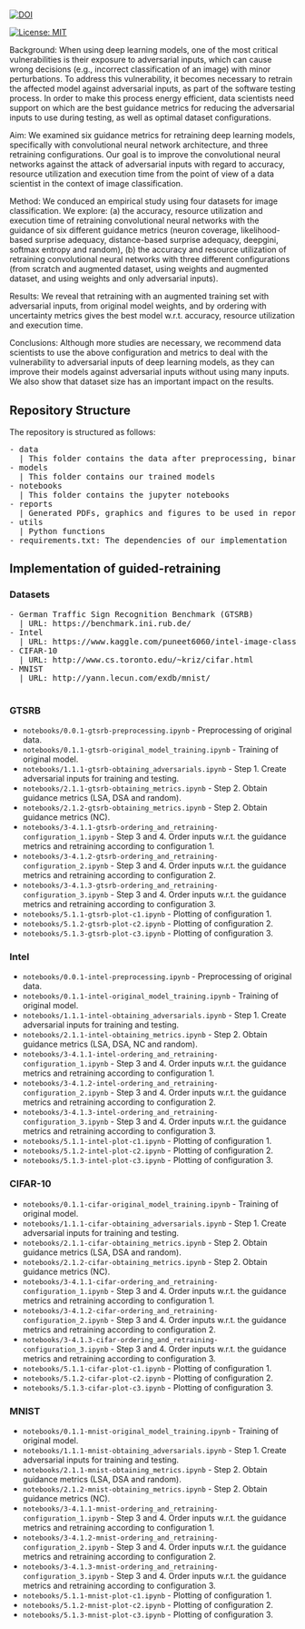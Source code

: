 # 

[![DOI](https://zenodo.org/badge/DOI/10.5281/zenodo.7227645.svg)](https://doi.org/10.5281/zenodo.7227645)

[![License: MIT](https://img.shields.io/badge/License-MIT-yellow.svg)](https://opensource.org/licenses/MIT)

Background: When using deep learning models, one of the most critical vulnerabilities is their exposure to adversarial inputs, which can cause wrong decisions (e.g., incorrect classification of an image) with minor perturbations. To address this vulnerability, it becomes necessary to retrain the affected model against adversarial inputs, as part of the software testing process. In order to make this process energy efficient, data scientists need support on which are the best guidance metrics for reducing the adversarial inputs to use during testing, as well as optimal dataset configurations. 

Aim: We examined six guidance metrics for retraining deep learning models, specifically with convolutional neural network architecture, and three retraining configurations. Our goal is to improve the convolutional neural networks against the attack of adversarial inputs with regard to accuracy, resource utilization and execution time from the point of view of a data scientist in the context of image classification.

Method: We conduced an empirical study using four datasets for image classification. We explore: (a) the accuracy, resource utilization and execution time of retraining convolutional neural networks with the guidance of six different guidance metrics (neuron coverage, likelihood-based surprise adequacy, distance-based surprise adequacy, deepgini, softmax entropy and random), (b) the accuracy and resource utilization of retraining convolutional neural networks with three different configurations (from scratch and augmented dataset, using weights and augmented dataset, and using weights and only adversarial inputs).

Results: We reveal that retraining with an augmented training set with adversarial inputs, from original model weights, and by ordering with uncertainty metrics gives the best model w.r.t. accuracy, resource utilization and execution time.

Conclusions: Although more studies are necessary, we recommend data scientists to use the above configuration and metrics to deal with the vulnerability to adversarial inputs of deep learning models, as they can improve their models against adversarial inputs without using many inputs. We also show that dataset size has an important impact on the results.


## Repository Structure

The repository is structured as follows:

<pre/>
- data
  | This folder contains the data after preprocessing, binary files in NumPy (.npy format)
- models
  | This folder contains our trained models
- notebooks
  | This folder contains the jupyter notebooks
- reports
  | Generated PDFs, graphics and figures to be used in reporting
- utils
  | Python functions
- requirements.txt: The dependencies of our implementation
</pre>


## Implementation of guided-retraining

### Datasets

<pre/>
- German Traffic Sign Recognition Benchmark (GTSRB)
  | URL: https://benchmark.ini.rub.de/
- Intel
  | URL: https://www.kaggle.com/puneet6060/intel-image-classification
- CIFAR-10
  | URL: http://www.cs.toronto.edu/~kriz/cifar.html
- MNIST
  | URL: http://yann.lecun.com/exdb/mnist/

</pre>

### GTSRB

- `notebooks/0.0.1-gtsrb-preprocessing.ipynb` - Preprocessing of original data.
- `notebooks/0.1.1-gtsrb-original_model_training.ipynb` - Training of original model. 
- `notebooks/1.1.1-gtsrb-obtaining_adversarials.ipynb` - Step 1. Create adversarial inputs for training and testing.
- `notebooks/2.1.1-gtsrb-obtaining_metrics.ipynb` - Step 2. Obtain guidance metrics (LSA, DSA and random).
- `notebooks/2.1.2-gtsrb-obtaining_metrics.ipynb` - Step 2. Obtain guidance metrics (NC).
- `notebooks/3-4.1.1-gtsrb-ordering_and_retraining-configuration_1.ipynb` - Step 3 and 4. Order inputs w.r.t. the guidance metrics and retraining according to configuration 1.
- `notebooks/3-4.1.2-gtsrb-ordering_and_retraining-configuration_2.ipynb` - Step 3 and 4. Order inputs w.r.t. the guidance metrics and retraining according to configuration 2.
- `notebooks/3-4.1.3-gtsrb-ordering_and_retraining-configuration_3.ipynb` - Step 3 and 4. Order inputs w.r.t. the guidance metrics and retraining according to configuration 3.
- `notebooks/5.1.1-gtsrb-plot-c1.ipynb` - Plotting of configuration 1. 
- `notebooks/5.1.2-gtsrb-plot-c2.ipynb` - Plotting of configuration 2. 
- `notebooks/5.1.3-gtsrb-plot-c3.ipynb` - Plotting of configuration 3. 


### Intel

- `notebooks/0.0.1-intel-preprocessing.ipynb` - Preprocessing of original data.
- `notebooks/0.1.1-intel-original_model_training.ipynb` - Training of original model. 
- `notebooks/1.1.1-intel-obtaining_adversarials.ipynb` - Step 1. Create adversarial inputs for training and testing.
- `notebooks/2.1.1-intel-obtaining_metrics.ipynb` - Step 2. Obtain guidance metrics (LSA, DSA, NC and random).
- `notebooks/3-4.1.1-intel-ordering_and_retraining-configuration_1.ipynb` - Step 3 and 4. Order inputs w.r.t. the guidance metrics and retraining according to configuration 1.
- `notebooks/3-4.1.2-intel-ordering_and_retraining-configuration_2.ipynb` - Step 3 and 4. Order inputs w.r.t. the guidance metrics and retraining according to configuration 2. 
- `notebooks/3-4.1.3-intel-ordering_and_retraining-configuration_3.ipynb` - Step 3 and 4. Order inputs w.r.t. the guidance metrics and retraining according to configuration 3.
- `notebooks/5.1.1-intel-plot-c1.ipynb` - Plotting of configuration 1. 
- `notebooks/5.1.2-intel-plot-c2.ipynb` - Plotting of configuration 2. 
- `notebooks/5.1.3-intel-plot-c3.ipynb` - Plotting of configuration 3. 

### CIFAR-10

- `notebooks/0.1.1-cifar-original_model_training.ipynb` - Training of original model. 
- `notebooks/1.1.1-cifar-obtaining_adversarials.ipynb` - Step 1. Create adversarial inputs for training and testing.
- `notebooks/2.1.1-cifar-obtaining_metrics.ipynb` - Step 2. Obtain guidance metrics (LSA, DSA and random).
- `notebooks/2.1.2-cifar-obtaining_metrics.ipynb` - Step 2. Obtain guidance metrics (NC).
- `notebooks/3-4.1.1-cifar-ordering_and_retraining-configuration_1.ipynb` - Step 3 and 4. Order inputs w.r.t. the guidance metrics and retraining according to configuration 1.
- `notebooks/3-4.1.2-cifar-ordering_and_retraining-configuration_2.ipynb` - Step 3 and 4. Order inputs w.r.t. the guidance metrics and retraining according to configuration 2.
- `notebooks/3-4.1.3-cifar-ordering_and_retraining-configuration_3.ipynb` - Step 3 and 4. Order inputs w.r.t. the guidance metrics and retraining according to configuration 3.
- `notebooks/5.1.1-cifar-plot-c1.ipynb` - Plotting of configuration 1. 
- `notebooks/5.1.2-cifar-plot-c2.ipynb` - Plotting of configuration 2. 
- `notebooks/5.1.3-cifar-plot-c3.ipynb` - Plotting of configuration 3. 

### MNIST

- `notebooks/0.1.1-mnist-original_model_training.ipynb` - Training of original model. 
- `notebooks/1.1.1-mnist-obtaining_adversarials.ipynb` - Step 1. Create adversarial inputs for training and testing.
- `notebooks/2.1.1-mnist-obtaining_metrics.ipynb` - Step 2. Obtain guidance metrics (LSA, DSA and random).
- `notebooks/2.1.2-mnist-obtaining_metrics.ipynb` - Step 2. Obtain guidance metrics (NC).
- `notebooks/3-4.1.1-mnist-ordering_and_retraining-configuration_1.ipynb` - Step 3 and 4. Order inputs w.r.t. the guidance metrics and retraining according to configuration 1.
- `notebooks/3-4.1.2-mnist-ordering_and_retraining-configuration_2.ipynb` - Step 3 and 4. Order inputs w.r.t. the guidance metrics and retraining according to configuration 2.
- `notebooks/3-4.1.3-mnist-ordering_and_retraining-configuration_3.ipynb` - Step 3 and 4. Order inputs w.r.t. the guidance metrics and retraining according to configuration 3.
- `notebooks/5.1.1-mnist-plot-c1.ipynb` - Plotting of configuration 1. 
- `notebooks/5.1.2-mnist-plot-c2.ipynb` - Plotting of configuration 2. 
- `notebooks/5.1.3-mnist-plot-c3.ipynb` - Plotting of configuration 3. 
